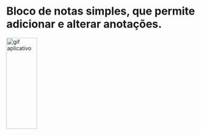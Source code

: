 # Bloco de notas simples, que permite adicionar e alterar anotações.

<img src="https://www.dropbox.com/s/o8v625w7hthsa06/noteBloc.gif?dl=0" width="80" height="240" alt="gif aplicativo"/>